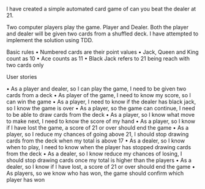 I have created a simple automated card game of can you beat the dealer at 21. 

Two computer players play the game. Player and Dealer. Both the player and dealer will be given two cards from a shuffled deck. I have attempted to implement the solution using TDD. 


Basic rules
• Numbered cards are their point values
• Jack, Queen and King count as 10
• Ace counts as 11
• Black Jack refers to 21 being reach with two cards only 

User stories

• As a player and dealer, so I can play the game, I need to be given two cards from a deck
• As player of the game, I need to know my score, so I can win the game
• As a player, I need to know if the dealer has black jack, so I know the game is over
• As a player, so the game can continue, I need to be able to draw cards from the deck
• As a player, so I know what move to make next, I need to know the score of my hand
• As a player, so I know if I have lost the game, a score of 21 or over should end the game 
• As a player, so I reduce my chances of going above 21, I should stop drawing cards from the deck when my total is above 17
• As a dealer, so I know when to play, I need to know when the player has stopped drawing cards from the deck
• As a dealer, so I know reduce my chances of losing, I should stop drawing cards once my total is higher than the players
• As a dealer, so I know if I have lost, a score of 21 or over should end the game
• As players, so we know who has won, the game should confirm which player has won




